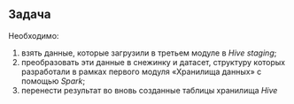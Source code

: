 ## Задача

Необходимо:

1. взять данные, которые загрузили в третьем модуле в *Hive* *staging*;
2. преобразовать эти данные в снежинку и датасет, структуру которых разработали в рамках первого модуля «Хранилища данных» с помощью *Spark*;
3. перенести результат во вновь созданные таблицы хранилища *Hive*